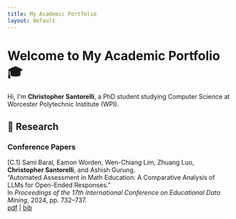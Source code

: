 ```yaml
---
title: My Academic Portfolio
layout: default
---
```


<style>
  nav.site-nav { display: none !important; }
</style>

# Welcome to My Academic Portfolio 🎓

Hi, I'm **Christopher Santorelli**, a PhD student studying Computer Science at Worcester Polytechnic Institute (WPI).

## 🔬 Research
### Conference Papers

[C.1] Sami Baral, Eamon Worden, Wen-Chiang Lim, Zhuang Luo, **Christopher Santorelli**, and Ashish Gurung.  
“Automated Assessment in Math Education: A Comparative Analysis of LLMs for Open-Ended Responses.”  
In *Proceedings of the 17th International Conference on Educational Data Mining*, 2024, pp.&nbsp;732–737.  
[pdf](https://doi.org/10.5281/zenodo.12729932) &#124; [bib](assets/bib/C1.bib)
